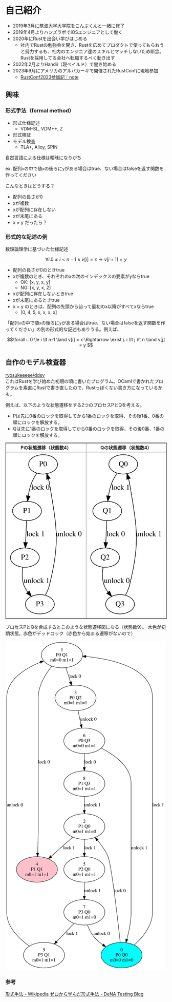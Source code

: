 # 自己紹介
- 2019年3月に筑波大学大学院をこんぶくんと一緒に修了
- 2019年4月よりハンズラボでiOSエンジニアとして働く
- 2020年にRustを出会い学びはじめる
  - 社内でRustの勉強会を開き、Rustを広めてプロダクトで使ってもらおうと努力するも、社内のエンジニア達のスキルとマッチしないため断念。Rustを採用してる会社へ転職するべく動き出す
- 2022年2月よりHandii（現ペイルド）で働き始める
- 2023年9月にアメリカのアルバカーキで開催されたRustConfに現地参加
  - [RustConf2023参加記｜note](https://note.com/ryosukeeeee_/n/nae89cf7e047e)


## 興味

### 形式手法（formal method）

- 形式仕様記述
  - VDM-SL, VDM++, Z
- 形式検証
- モデル検査
  - TLA+, Alloy, SPIN

自然言語による仕様は曖昧になりがち

ex. 配列`v`の中で値`x`の後ろに`y`がある場合はtrue、ない場合はfalseを返す関数を作ってください

こんなときはどうする？

- 配列の長さが0
- xが複数
- xが配列に存在しない  
- xが末尾にある
- x = y だったら？

### 形式的な記述の例

数理論理学に基づいた仕様記述

$$\forall i. 0\le i  \lt n-1 \land v[i] = x \Rightarrow v[i+1] = y$$

- 配列の長さが0のときtrue
- xが複数のとき、それぞれのxの次のインデックスの要素がyならtrue
  - OK: [x, y, x, y]
  - NG: [x, y, x, 2]
- xが配列に存在しないときtrue
- xが末尾にあるときtrue
- x = y のときは、配列の先頭から辿って最初のx以降がすべてxならtrue
  - [0, 4, 5, x, x, x, x]

「配列`v`の中で値`x`の後ろに`y`がある場合はtrue、ない場合はfalseを返す関数を作ってください」の別の形式的な記述もありうる。例えば、

$$\forall i. 0 \le i \lt n-1 \land v[i] = x \Rightarrow \exist j. i \lt j \lt n \land v[j] = y $$


## 自作のモデル検査器

[ryosukeeeee/ddsv](https://github.com/ryosukeeeee/ddsv/tree/develop) <br>
これはRustを学び始めた初期の頃に書いたプログラム。OCamlで書かれたプログラムを素直にRustで書き直したので、Rustっぽくない書き方になっているかも。


例えば、以下のような状態遷移をする2つのプロセスPとQを考える。

- Pは先に0番のロックを取得してから1番のロックを取得、その後1番、0番の順にロックを解放する。
- Qは先に1番のロックを取得してから0番のロックを取得、その後0番、1番の順にロックを解放する。

<table border="1">
  <tr>
    <th>Pの状態遷移（状態数4）</th>
    <th>Qの状態遷移（状態数4）</th>
  </tr>
  <tr>
    <td><img src=../medias/m_mutex2_P.svg></td>
    <td><img src=../medias/m_mutex2_Q.svg></td>
  </tr>
</table>

プロセスPとQを合成するとこのような状態遷移図になる（状態数9）。
水色が初期状態。赤色がデッドロック（赤色から始まる遷移がないので）

<img src=../medias/m_mutex2.svg>

### 参考
[形式手法 - Wikipedia](https://ja.wikipedia.org/wiki/%E5%BD%A2%E5%BC%8F%E6%89%8B%E6%B3%95)
[ゼロから学んだ形式手法 - DeNA Testing Blog](https://swet.dena.com/entry/2020/04/08/140500)

